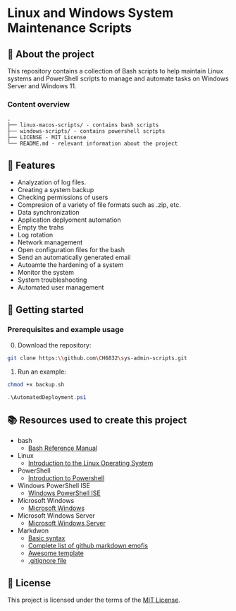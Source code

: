 # Linux and Windows System Maintenance Scripts

## :newspaper: About the project

This repository contains a collection of Bash scripts to help maintain Linux systems and PowerShell scripts to manage and automate tasks on Windows Server and Windows 11.

### Content overview

    .
    ├── linux-macos-scripts/ - contains bash scripts
    ├── windows-scripts/ - contains powershell scripts
    ├── LICENSE - MIT License
    └── README.md - relevant information about the project

## :notebook: Features

* Analyzation of log files.
* Creating a system backup
* Checking permissions of users
* Compresion of a variety of file formats such as .zip, etc.
* Data synchronization
* Application deplyoment automation
* Empty the trahs
* Log rotation
* Network management
* Open configuration files for the bash
* Send an automatically generated email
* Autoamte the hardening of a system
* Monitor the system
* System troubleshooting
* Automated user management

## :runner: Getting started

### Prerequisites and example usage

0. Download the repository:

```sh
git clone https:\\github.com\CH6832\sys-admin-scripts.git
```

1. Run an example:

```sh
chmod +x backup.sh
```

```powershell
.\AutomatedDeployment.ps1
```

## :books: Resources used to create this project

* bash
  * [Bash Reference Manual](https://www.gnu.org/savannah-checkouts/gnu/bash/manual/bash.html)
* Linux
  * [Introduction to the Linux Operating System](https://docs.rockylinux.org/books/admin_guide/01-presentation/)
* PowerShell
  * [Introduction to Powershell](https://learn.microsoft.com/en-us/training/modules/introduction-to-powershell/)
* Windows PowerShell ISE
  * [Windows PowerShell ISE]([https://code.visualstudio.com/](https://learn.microsoft.com/de-de/powershell/scripting/windows-powershell/ise/introducing-the-windows-powershell-ise?view=powershell-7.4))
* Microsoft Windows
  * [Microsoft Windows]((https://learn.microsoft.com/en-us/windows/))
* Microsoft Windows Server
  * [Microsoft Windows Server](https://www.microsoft.com/en-US/evalcenter/evaluate-windows-server-2022)
* Markdwon
  * [Basic syntax](https://www.markdownguide.org/basic-syntax/)
  * [Complete list of github markdown emofis](https://dev.to/nikolab/complete-list-of-github-markdown-emoji-markup-5aia)
  * [Awesome template](http://github.com/Human-Activity-Recognition/blob/main/README.md)
  * [.gitignore file](https://git-scm.com/docs/gitignore)

## :bookmark: License

This project is licensed under the terms of the [MIT License](LICENSE).
